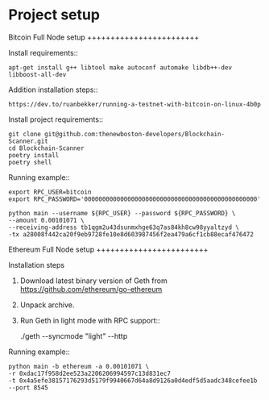 Project setup
=============


Bitcoin Full Node setup
++++++++++++++++++++++++

Install requirements::
  
    apt-get install g++ libtool make autoconf automake libdb++-dev libboost-all-dev

Addition installation steps::

    https://dev.to/ruanbekker/running-a-testnet-with-bitcoin-on-linux-4b0p


Install project requirements::

    git clone git@github.com:thenewboston-developers/Blockchain-Scanner.git
    cd Blockchain-Scanner
    poetry install
    poetry shell

Running example:: 

    export RPC_USER=bitcoin
    export RPC_PASSWORD='000000000000000000000000000000000000000000000000'
    
    python main --username ${RPC_USER} --password ${RPC_PASSWORD} \
    --amount 0.00101071 \
    --receiving-address tb1qgm2u43dsunmxhge63q7as84kh8cw98yyaltzyd \
    -tx a28008f442ca20f9eb9728fe10e8d603987456f2ea479a6cf1cb88ecaf476472


Ethereum Full Node setup
++++++++++++++++++++++++

Installation steps

1. Download latest binary version of Geth from https://github.com/ethereum/go-ethereum
2. Unpack archive.
3. Run Geth in light mode with RPC support::

    ./geth --syncmode "light" --http

Running example:: 

    python main -b ethereum -a 0.00101071 \
    -r 0xdac17f958d2ee523a2206206994597c13d831ec7 
    -t 0x4a5efe38157176293d5179f9940667d64a8d9126a0d4edf5d5aadc348cefee1b 
    --port 8545
